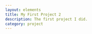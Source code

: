 ```yaml
---
layout: elements
title: My First Project 2
description: The first project I did.
category: project
---
```

